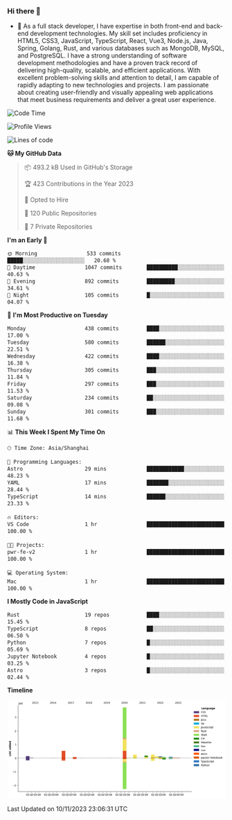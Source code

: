 ### Hi there 👋

- 🌱 As a full stack developer, I have expertise in both front-end and back-end development technologies. My skill set includes proficiency in HTML5, CSS3, JavaScript, TypeScript, React, Vue3, Node.js, Java, Spring, Golang, Rust, and various databases such as MongoDB, MySQL, and PostgreSQL. I have a strong understanding of software development methodologies and have a proven track record of delivering high-quality, scalable, and efficient applications. With excellent problem-solving skills and attention to detail, I am capable of rapidly adapting to new technologies and projects. I am passionate about creating user-friendly and visually appealing web applications that meet business requirements and deliver a great user experience.

<!--START_SECTION:waka-->
![Code Time](http://img.shields.io/badge/Code%20Time-1%2C158%20hrs%209%20mins-blue)

![Profile Views](http://img.shields.io/badge/Profile%20Views-0-blue)

![Lines of code](https://img.shields.io/badge/From%20Hello%20World%20I%27ve%20Written-5.7%20million%20lines%20of%20code-blue)

**🐱 My GitHub Data** 

> 📦 493.2 kB Used in GitHub's Storage 
 > 
> 🏆 423 Contributions in the Year 2023
 > 
> 💼 Opted to Hire
 > 
> 📜 120 Public Repositories 
 > 
> 🔑 7 Private Repositories 
 > 
**I'm an Early 🐤** 

```text
🌞 Morning                533 commits         █████░░░░░░░░░░░░░░░░░░░░   20.68 % 
🌆 Daytime                1047 commits        ██████████░░░░░░░░░░░░░░░   40.63 % 
🌃 Evening                892 commits         █████████░░░░░░░░░░░░░░░░   34.61 % 
🌙 Night                  105 commits         █░░░░░░░░░░░░░░░░░░░░░░░░   04.07 % 
```
📅 **I'm Most Productive on Tuesday** 

```text
Monday                   438 commits         ████░░░░░░░░░░░░░░░░░░░░░   17.00 % 
Tuesday                  580 commits         ██████░░░░░░░░░░░░░░░░░░░   22.51 % 
Wednesday                422 commits         ████░░░░░░░░░░░░░░░░░░░░░   16.38 % 
Thursday                 305 commits         ███░░░░░░░░░░░░░░░░░░░░░░   11.84 % 
Friday                   297 commits         ███░░░░░░░░░░░░░░░░░░░░░░   11.53 % 
Saturday                 234 commits         ██░░░░░░░░░░░░░░░░░░░░░░░   09.08 % 
Sunday                   301 commits         ███░░░░░░░░░░░░░░░░░░░░░░   11.68 % 
```


📊 **This Week I Spent My Time On** 

```text
🕑︎ Time Zone: Asia/Shanghai

💬 Programming Languages: 
Astro                    29 mins             ████████████░░░░░░░░░░░░░   48.23 % 
YAML                     17 mins             ███████░░░░░░░░░░░░░░░░░░   28.44 % 
TypeScript               14 mins             ██████░░░░░░░░░░░░░░░░░░░   23.33 % 

🔥 Editors: 
VS Code                  1 hr                █████████████████████████   100.00 % 

🐱‍💻 Projects: 
pwr-fe-v2                1 hr                █████████████████████████   100.00 % 

💻 Operating System: 
Mac                      1 hr                █████████████████████████   100.00 % 
```

**I Mostly Code in JavaScript** 

```text
Rust                     19 repos            ████░░░░░░░░░░░░░░░░░░░░░   15.45 % 
TypeScript               8 repos             ██░░░░░░░░░░░░░░░░░░░░░░░   06.50 % 
Python                   7 repos             █░░░░░░░░░░░░░░░░░░░░░░░░   05.69 % 
Jupyter Notebook         4 repos             █░░░░░░░░░░░░░░░░░░░░░░░░   03.25 % 
Astro                    3 repos             █░░░░░░░░░░░░░░░░░░░░░░░░   02.44 % 
```



**Timeline**

![Lines of Code chart](https://raw.githubusercontent.com/elton/elton/main/assets/bar_graph.png)


 Last Updated on 10/11/2023 23:06:31 UTC
<!--END_SECTION:waka-->

<!--
**elton/elton** is a ✨ _special_ ✨ repository because its `README.md` (this file) appears on your GitHub profile.

Here are some ideas to get you started:

- 🔭 I’m currently working on ...
- 🌱 I’m currently learning ...
- 👯 I’m looking to collaborate on ...
- 🤔 I’m looking for help with ...
- 💬 Ask me about ...
- 📫 How to reach me: ...
- 😄 Pronouns: ...
- ⚡ Fun fact: ...
-->
